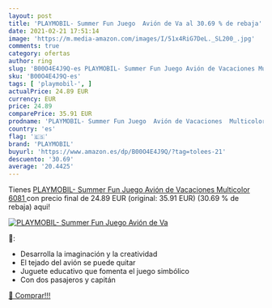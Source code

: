 ```yaml
---
layout: post
title: 'PLAYMOBIL- Summer Fun Juego  Avión de Va al 30.69 % de rebaja'
date: 2021-02-21 17:51:14
image: 'https://m.media-amazon.com/images/I/51x4RiG7DeL._SL200_.jpg'
comments: true
category: ofertas
author: ring
slug: 'B00O4E4J9Q-es PLAYMOBIL- Summer Fun Juego Avión de Vacaciones Multicolor...'
sku: 'B00O4E4J9Q-es'
tags: [ 'playmobil-', ]
actualPrice: 24.89 EUR
currency: EUR
price: 24.89
comparePrice: 35.91 EUR
prodname: 'PLAYMOBIL- Summer Fun Juego  Avión de Vacaciones  Multicolor  6081 '
country: 'es'
flag: '🇪🇸'
brand: 'PLAYMOBIL'
buyurl: 'https://www.amazon.es/dp/B00O4E4J9Q/?tag=tolees-21'
descuento: '30.69'
average: '20.4425'
---
```


Tienes [PLAYMOBIL- Summer Fun Juego  Avión de Vacaciones  Multicolor  6081 ](https://www.amazon.es/dp/B00O4E4J9Q/?tag=tolees-21) con precio final de  24.89 EUR (original: 35.91 EUR) (30.69 %  de rebaja) aqui!

[![PLAYMOBIL- Summer Fun Juego  Avión de Va](https://m.media-amazon.com/images/I/51x4RiG7DeL._SL200_.jpg)](https://www.amazon.es/dp/B00O4E4J9Q/?tag=tolees-21)

🔎:

- Desarrolla la imaginación y la creatividad
- El tejado del avión se puede quitar
- Juguete educativo que fomenta el juego simbólico
- Con dos pasajeros y capitán

[🛒 Comprar!!!](https://www.amazon.es/dp/B00O4E4J9Q/?tag=tolees-21)
